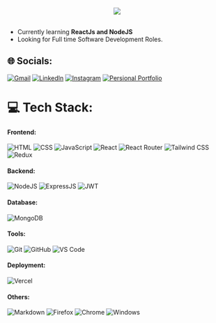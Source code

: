 <br>

<div align="center" width="100%"> 
   <img src="https://readme-typing-svg.demolab.com?font=Fira+Code&weight=900&size=26&pause=1000&color=F77D24&background=FF8B3600&center=true&random=false&width=435&lines=Hi%2C+I'm+Vinit+Kumar)](https://git.io/typing-svg">

</div>

<br>

- Currently learning **ReactJs and NodeJS**
- Looking for Full time Software Development Roles.

## 🌐 Socials:
[![Gmail](https://img.shields.io/badge/Gmail-D14836?logo=gmail&logoColor=white)](mailto:bussinessvinit@gmail.com)
[![LinkedIn](https://img.shields.io/badge/LinkedIn-0077B5?logo=linkedin&logoColor=white)](https://www.linkedin.com/in/vinit-kumar-98b542226/)
[![Instagram](https://img.shields.io/badge/Instagram-%23E4405F.svg?logo=Instagram&logoColor=white)](https://www.instagram.com/vinitsinghofficial/)
[![Persional Portfolio](https://img.shields.io/badge/Instagram-%23E4405F.svg?logo=Instagram&logoColor=white)](https://portfolio-ten-vert-47.vercel.app/)

# 💻 Tech Stack:

#### Frontend:
![HTML](https://img.shields.io/badge/HTML5-E34F26?style=for-the-badge&logo=html5&logoColor=white)
![CSS](https://img.shields.io/badge/CSS3-1572B6?style=for-the-badge&logo=html5&logoColor=white)
![JavaScript](https://img.shields.io/badge/JavaScript-323330?style=for-the-badge&logo=javascript&logoColor=F7DF1E)
![React](https://img.shields.io/badge/React-20232A?style=for-the-badge&logo=react&logoColor=61DAFB)
![React Router](https://img.shields.io/badge/React_Router-CA4245?style=for-the-badge&logo=react-router&logoColor=white)
![Tailwind CSS](https://img.shields.io/badge/Tailwind_CSS-38B2AC?style=for-the-badge&logo=tailwind-css&logoColor=white)
![Redux](https://img.shields.io/badge/Redux-593D88?style=for-the-badge&logo=redux&logoColor=white)

#### Backend:
![NodeJS](https://img.shields.io/badge/Node.js-43853D?style=for-the-badge&logo=node.js&logoColor=white)
![ExpressJS](https://img.shields.io/badge/Express.js-404D59?style=for-the-badge)
![JWT](https://img.shields.io/badge/json%20web%20tokens-323330?style=for-the-badge&logo=json-web-tokens&logoColor=pink)

#### Database:
![MongoDB](https://img.shields.io/badge/MongoDB-4EA94B?style=for-the-badge&logo=mongodb&logoColor=white)

#### Tools:
![Git](https://img.shields.io/badge/GIT-E44C30?style=for-the-badge&logo=git&logoColor=white)
![GitHub](https://img.shields.io/badge/GitHub-100000?style=for-the-badge&logo=github&logoColor=white)
![VS Code](https://img.shields.io/badge/Visual_Studio_Code-0078D4?style=for-the-badge&logo=visual%20studio%20code&logoColor=white)

#### Deployment:
![Vercel](https://img.shields.io/badge/Vercel-000000?style=for-the-badge&logo=vercel&logoColor=white)

#### Others:
![Markdown](https://img.shields.io/badge/Markdown-000000?style=for-the-badge&logo=markdown&logoColor=white)
![Firefox](https://img.shields.io/badge/Firefox_Browser-FF7139?style=for-the-badge&logo=Firefox-Browser&logoColor=white)
![Chrome](https://img.shields.io/badge/Google_chrome-4285F4?style=for-the-badge&logo=Google-chrome&logoColor=white)
![Windows](https://img.shields.io/badge/Windows-0078D6?style=for-the-badge&logo=windows&logoColor=white)



